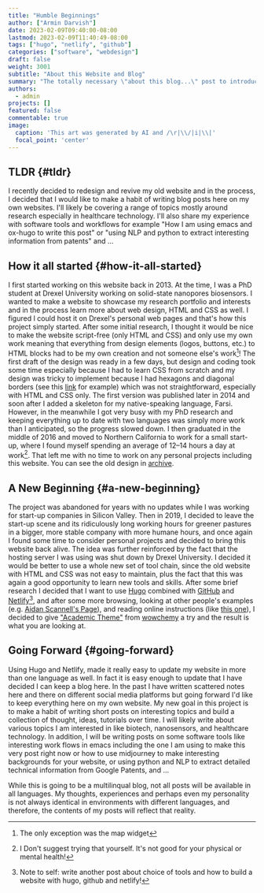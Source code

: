 ```yaml
---
title: "Humble Beginnings"
author: ["Armin Darvish"]
date: 2023-02-09T09:40:00-08:00
lastmod: 2023-02-09T11:40:49-08:00
tags: ["hugo", "netlify", "github"]
categories: ["software", "webdesign"]
draft: false
weight: 3001
subtitle: "About this Website and Blog"
summary: "The totally necessary \"about this blog...\" post to introduce this website and blog"
authors:
  - admin
projects: []
featured: false
commentable: true
image:
  caption: 'This art was generated by AI and /\r|\\/|i|\\|'
  focal_point: 'center'
---
```


## **TLDR** {#tldr}

I recently decided to redesign and revive my old website and in the process, I decided that I would like to make a habit of writing blog posts here on my own websites. I'll likely be covering a range of topics mostly around research especially in healthcare technology. I'll also share my experience with software tools and workflows for example "How I am using emacs and ox-hugo to write this post" or "using NLP and python to extract interesting information from patents" and ...


## **How it all started** {#how-it-all-started}

I first started working on this website back in 2013. At the time, I was a PhD student at Drexel University working on solid-state nanopores biosensors. I wanted to make a website to showcase my research portfolio and interests and in the process learn more about web design, HTML and CSS as well. I figured I could host it on Drexel's personal web pages and that's how this project simply started. After some initial research, I thought it would be nice to make the website script-free (only HTML and CSS) and only use my own work meaning that everything from design elements (logos, buttons, etc.) to HTML blocks had to be my own creation and not someone else's work[^fn:1]! The first draft of the design was ready in a few days, but design and coding took some time especially because I had to learn CSS from scratch and my design was tricky to implement because I had hexagons and diagonal borders (see this [link](https://archive.armindarvish.com/research.html) for example) which was not straightforward, especially with HTML and CSS only. The first version was published later in 2014 and soon after I added a skeleton for my native-speaking language, Farsi. However, in the meanwhile I got very busy with my PhD research and keeping everything up to date with two languages was simply more work than I anticipated, so the progress slowed down. I then graduated in the middle of 2016 and moved to Northern California to work for a small start-up, where I found myself spending an average of 12–14 hours a day at work[^fn:2]. That left me with no time to work on any personal projects including this website. You can see the old design in [archive](https://archive.armindarvish.com/).


## **A New Beginning** {#a-new-beginning}

The project was abandoned for years with no updates while I was working for start-up companies in Silicon Valley. Then in 2019, I decided to leave the start-up scene and its ridiculously long working hours for greener pastures in a bigger, more stable company with more humane hours, and once again I found some time to consider personal projects and decided to bring this website back alive. The idea was further reinforced by the fact that the hosting server I was using was shut down by Drexel University. I decided it would be better to use a whole new set of tool chain, since the old website with HTML and CSS was not easy to maintain, plus the fact that this was again a good opportunity to learn new tools and skills. After some brief research I decided that I want to use [Hugo](https://gohugo.io/) combined with [GitHub](https://www.github.com/) and [Netlify](https://www.netlify.com/)[^fn:3], and after some more browsing, looking at other people's examples (e.g. [Aidan Scannell's Page](https://www.aidanscannell.com/)), and reading online instructions (like [this one](https://www.dsquintana.blog/create-an-academic-website-free-easy-2020/)), I decided to give ["Academic Theme"](https://academic-demo.netlify.app/) from [wowchemy](https://wowchemy.com/) a try and the result is what you are looking at.


## **Going Forward** {#going-forward}

Using Hugo and Netlify, made it really easy to update my website in more than one language as well. In fact it is easy enough to update that I have decided I can keep a blog here. In the past I have written scattered notes here and there on different social media platforms but going forward I'd like to keep everything here on my own website. My new goal in this project is to make a habit of writing short posts on interesting topics and build a collection of thought, ideas, tutorials over time. I will likely write about various topics I am interested in like biotech, nanosensors, and healthcare technology.  In addition, I will be writing posts on some software tools like interesting work flows in emacs including the one I am using to make this very post right now or how to use midjourney to make interesting backgrounds for your website, or using python and NLP to extract detailed technical information from Google Patents, and ...

While this is going to be a multilinqual blog, not all posts will be available in all languages.  My thoughts, experiences and perhaps even my personality is not always identical in environments with different languages, and therefore, the contents of my posts will reflect that reality.

[^fn:1]: The only exception was the map widget
[^fn:2]: I Don't suggest trying that yourself. It's not good for your physical or mental health!
[^fn:3]: Note to self: write another post about choice of tools and how to build a website with hugo, github and netlify!